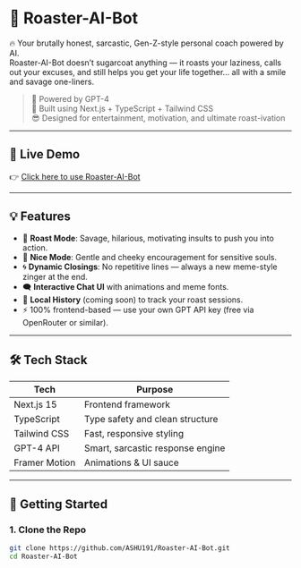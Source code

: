 # 🤖 Roaster-AI-Bot

🔥 Your brutally honest, sarcastic, Gen-Z-style personal coach powered by AI.  
Roaster-AI-Bot doesn’t sugarcoat anything — it roasts your laziness, calls out your excuses, and still helps you get your life together… all with a smile and savage one-liners.

> 🧠 Powered by GPT-4  
> 🎯 Built using Next.js + TypeScript + Tailwind CSS  
> 😎 Designed for entertainment, motivation, and ultimate roast-ivation

---

## 🔗 Live Demo

👉 [Click here to use Roaster-AI-Bot](https://roaster-ai-bot.vercel.app/)

---

## 💡 Features

- 🧠 **Roast Mode**: Savage, hilarious, motivating insults to push you into action.
- 🌸 **Nice Mode**: Gentle and cheeky encouragement for sensitive souls.
- 🌀 **Dynamic Closings**: No repetitive lines — always a new meme-style zinger at the end.
- 🗨️ **Interactive Chat UI** with animations and meme fonts.
- 💾 **Local History** (coming soon) to track your roast sessions.
- ⚡ 100% frontend-based — use your own GPT API key (free via OpenRouter or similar).

---

## 🛠️ Tech Stack

| Tech         | Purpose                          |
|--------------|----------------------------------|
| Next.js 15   | Frontend framework               |
| TypeScript   | Type safety and clean structure  |
| Tailwind CSS | Fast, responsive styling         |
| GPT-4 API    | Smart, sarcastic response engine |
| Framer Motion| Animations & UI sauce            |

---

## 🚀 Getting Started

### 1. Clone the Repo
 
```bash
git clone https://github.com/ASHU191/Roaster-AI-Bot.git
cd Roaster-AI-Bot
